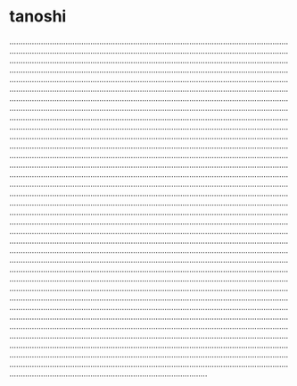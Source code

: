 # tanoshi
............................................................................................................................................................................................................................................................................................................................................................................................................................................................................................................................................................................................................................................................................................................................................................................................................................................................................................................................................................................................................................................................................................................................................................................................................................................................................................................................................................................................................................................................................................................................................................................................................................................................................................................................................................................................................................................................................................................................................................................................................................................................................................................................................................................................................................................................................................................................................................................................................................................................................................................................................................................................................................................................................................................................................................................................................................................................................................................................................................................................................................................................................................................................................................................................................................................................................................................................................................................................................................................................................................................................................................................................................................................................................................................................................................................................................................................................................................................................................................................................................................................................................................................................................................................................................................................................................................................................................................................................................................................................................................................................................................................................................